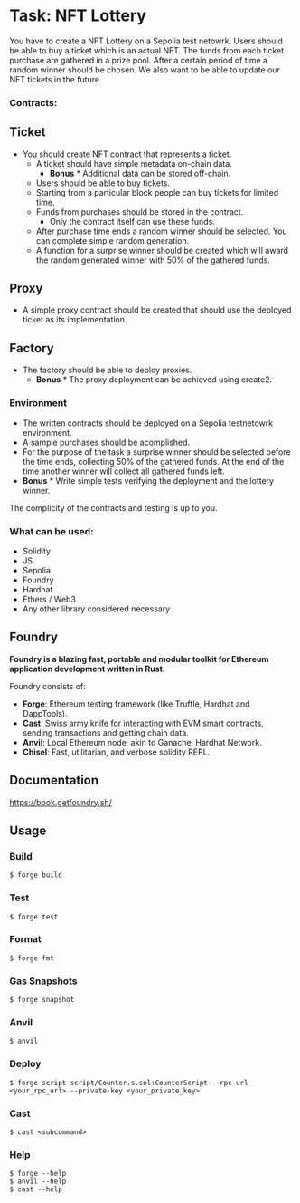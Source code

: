 # Task: NFT Lottery

You have to create a NFT Lottery on a Sepolia test netowrk.
Users should be able to buy a ticket which is an actual NFT. The funds from each ticket purchase are gathered in a prize pool. After a certain period of time a random winner should be chosen. We also want to be able to update our NFT tickets in the future.

### Contracts:
## Ticket
* You should create NFT contract that represents a ticket.
    * A ticket should have simple metadata on-chain data.
        * **Bonus** * Additional data can be stored off-chain.
    * Users should be able to buy tickets.
    * Starting from a particular block people can buy tickets for limited time.
    * Funds from purchases should be stored in the contract.
        * Only the contract itself can use these funds.
    * After purchase time ends a random winner should be selected. You can complete simple random generation.
    * A function for a surprise winner should be created which will award the random generated winner with 50% of the gathered funds.

## Proxy
* A simple proxy contract should be created that should use the deployed ticket as its implementation.

## Factory
* The factory should be able to deploy proxies.
    * **Bonus** * The proxy deployment can be achieved using create2.

### Environment
* The written contracts should be deployed on a Sepolia testnetowrk environment.
* A sample purchases should be acomplished.
* For the purpose of the task a surprise winner should be selected before the time ends, collecting 50% of the gathered funds. At the end of the time another winner will collect all gathered funds left.
* **Bonus** * Write simple tests verifying the deployment and the lottery winner.

The complicity of the contracts and testing is up to you.

### What can be used:

* Solidity
* JS
* Sepolia
* Foundry
* Hardhat
* Ethers / Web3
* Any other library considered necessary


## Foundry

**Foundry is a blazing fast, portable and modular toolkit for Ethereum application development written in Rust.**

Foundry consists of:

-   **Forge**: Ethereum testing framework (like Truffle, Hardhat and DappTools).
-   **Cast**: Swiss army knife for interacting with EVM smart contracts, sending transactions and getting chain data.
-   **Anvil**: Local Ethereum node, akin to Ganache, Hardhat Network.
-   **Chisel**: Fast, utilitarian, and verbose solidity REPL.

## Documentation

https://book.getfoundry.sh/

## Usage

### Build

```shell
$ forge build
```

### Test

```shell
$ forge test
```

### Format

```shell
$ forge fmt
```

### Gas Snapshots

```shell
$ forge snapshot
```

### Anvil

```shell
$ anvil
```

### Deploy

```shell
$ forge script script/Counter.s.sol:CounterScript --rpc-url <your_rpc_url> --private-key <your_private_key>
```

### Cast

```shell
$ cast <subcommand>
```

### Help

```shell
$ forge --help
$ anvil --help
$ cast --help
```
